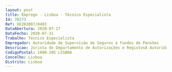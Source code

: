 ```yaml
--- 
layout: post
title: Emprego - Lisboa - Técnico Especialista
Id: 78273
Ref: OE202007/0493
DataAbertura: 2020-07-17
DataFecho: 2020-07-31
Trabalho: Técnico Especialista
Empregador: Autoridade de Supervisão de Seguros e Fundos de Pensões
Descricao: Jurista do Departamento de Autorizações e RegistosA Autoridade de Supervisão de Seguros e Fundos de Pensões admite Jurista para o Departamento de Autorizações e Registos.Principais responsabilidades Gerir os processos de constituição, alteração e transformação de empresas de seguros, resseguros e sociedades gestoras de fundos de pensões, e de aquisição das respetivas participações qualificadas.Gerir os processos de registo dos titulares órgãos de administração e pessoas que dirigem efetivamente a empresa, titulares de órgãos de fiscalização e revisores oficiais de contas, diretores de topo e responsáveis por funções chave, e atuários responsáveis das empresas de seguros, resseguros, sociedades gestoras de participações sociais de seguros, sociedades gestoras de fundos de pensões e associações mutualistas, promovendo, nos termos legais,  a avaliação do fit & proper  das pessoas propostas.Perfil requeridoLicenciatura pré bolonha em Direito ou licenciatura pós bolonha em Direito, com mestrado concluído.Média final de licenciatura e mestrado igual ou superior a 15 valores.Experiência profissional mínima de 3 anos em direito societário.Competências de gestão e planeamento de atividades e utilização de sistemas de informação de apoio às necessidades da função.Conhecimentos de inglês falado e escrito.Requisitos preferenciaisConhecimentos e experiência em supervisão financeira, direito administrativo ou direito dos segurosProporcionamosCondições remuneratórias compatíveis com a experiência e a responsabilidade da função a desempenhar.Experiência numa instituição de referência, com representação internacional e que valoriza e aposta no desenvolvimento e crescimento pessoal e profissional.CandidaturaA candidatura deverá ser apresentada até ao próximo dia 31 07 2020 (inclusive), através do sítio da ASF, em www.asf.com.pt, acedendo ao Recrutamento com a Ref.ª DAR2004.
CodigoPostal: 1600-205 LISBOA
Concelho: Lisboa
Distrito: Lisboa
--- 
```

